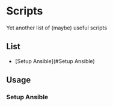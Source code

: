 # Scripts

Yet another list of (maybe) useful scripts 

## List

* [Setup Ansible](#Setup Ansible)

## Usage

### Setup Ansible
